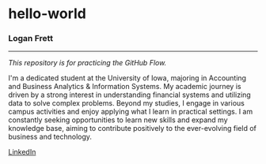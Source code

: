 # hello-world
### Logan Frett
*** 
*This repository is for practicing the GitHub Flow.*

I'm a dedicated student at the University of Iowa, majoring in Accounting and Business Analytics & Information Systems. My academic journey is driven by a strong interest in understanding financial systems and utilizing data to solve complex problems. Beyond my studies, I engage in various campus activities and enjoy applying what I learn in practical settings. I am constantly seeking opportunities to learn new skills and expand my knowledge base, aiming to contribute positively to the ever-evolving field of business and technology.

[LinkedIn](www.linkedin.com/in/logan-frett)
